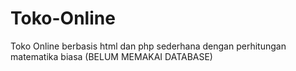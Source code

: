 # Toko-Online
Toko Online berbasis html dan php sederhana dengan perhitungan matematika biasa (BELUM MEMAKAI DATABASE)
